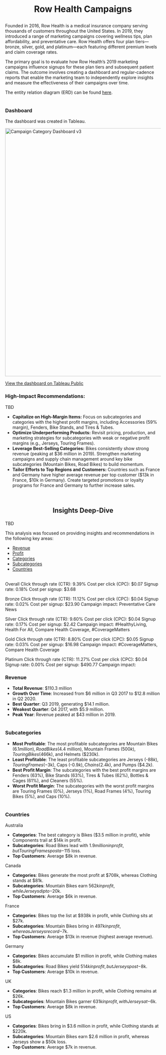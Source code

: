 # <p align="center"> Row Health Campaigns </p>

Founded in 2016, Row Health is a medical insurance company serving thousands of customers throughout the United States. In 2019, they introduced a range of marketing campaigns covering wellness tips, plan affordability, and preventative care. Row Health offers four plan tiers—bronze, silver, gold, and platinum—each featuring different premium levels and claim coverage rates.

The primary goal is to evaluate how Row Health’s 2019 marketing campaigns influence signups for these plan tiers and subsequent patient claims. The outcome involves creating a dashboard and regular-cadence reports that enable the marketing team to independently explore insights and measure the effectiveness of their campaigns over time.

The entity relation diagram (ERD) can be found [here](https://github.com/JordanCWard/Row_Health/blob/8e34947d1fc025c04dfe5a50cb3793ac9777c182/ERD.png). <br> <br>


### Dashboard

The dashboard was created in Tableau. <br>

<img width="800" alt="Campaign Category Dashboard v3" src="https://github.com/user-attachments/assets/8a812f15-fa06-4d3c-bd76-12670b438219" />

[View the dashboard on Tableau Public](https://public.tableau.com/views/row_health_tableau/CampaignCategoryDashboard?:language=en-US&publish=yes&:sid=&:redirect=auth&:display_count=n&:origin=viz_share_link) <br>



### High-Impact Recommendations:

TBD

-   **Capitalize on High-Margin Items:** Focus on subcategories and categories with the highest profit margins, including Accessories (59% margin), Fenders, Bike Stands, and Tires & Tubes.
-   **Optimize Underperforming Products:** Revisit pricing, production, and marketing strategies for subcategories with weak or negative profit margins (e.g., Jerseys, Touring Frames).
-   **Leverage Best-Selling Categories:** Bikes consistently show strong revenue (peaking at $36 million in 2019). Strengthen marketing campaigns and supply chain management around key bike subcategories (Mountain Bikes, Road Bikes) to build momentum.
-   **Tailor Efforts to Top Regions and Customers:** Countries such as France and Germany have higher average revenue per top customer ($13k in France, $10k in Germany). Create targeted promotions or loyalty programs for France and Germany to further increase sales.
<br>



## <p align="center"> Insights Deep-Dive </p>

TBD

This analysis was focused on providing insights and recommendations in the following key areas:

- [Revenue](#revenue)
- [Profit](#profit)
- [Categories](#categories)
- [Subcategories](#subcategories)
- [Countries](#countries) <br> <br>


Overall
Click through rate (CTR): 9.39%
Cost per click (CPC): $0.07
Signup rate: 0.18%
Cost per signup: $3.68

Bronze
Click through rate (CTR): 11.12%
Cost per click (CPC): $0.04
Signup rate: 0.02%
Cost per signup: $23.90
Campaign impact: Preventative Care News

Silver
Click through rate (CTR): 9.60%
Cost per click (CPC): $0.04
Signup rate: 0.17%
Cost per signup: $2.42
Campaign impact: #HealthyLiving, Health For All, Compare Health Coverage, #CoverageMatters

Gold
Click through rate (CTR): 8.80%
Cost per click (CPC): $0.05
Signup rate: 0.03%
Cost per signup: $16.98
Campaign impact: #CoverageMatters, Compare Health Coverage

Platinum
Click through rate (CTR): 11.27%
Cost per click (CPC): $0.04
Signup rate: 0.00%
Cost per signup: $490.77
Campaign impact:


### Revenue

-   **Total Revenue**: $110.3 million
-   **Growth Over Time**: Increased from $6 million in Q3 2017 to $12.8 million in Q2 2020.
-   **Best Quarter**: Q3 2019, generating $14.1 million.
-   **Weakest Quarter**: Q4 2017, with $5.9 million.
-   **Peak Year**: Revenue peaked at $43 million in 2019. <br> <br>


### Subcategories

-   **Most Profitable**: The most profitable subcategories are Mountain Bikes ($6.1 million), Road Bikes ($4.4 million), Mountain Frames ($500k), Touring Bikes ($466k), and Helmets ($230k).
-   **Least Profitable**: The least profitable subcategories are Jerseys (-$88k), Touring Frames (-$3k), Caps (-$0.9k), Chains ($2.4k), and Pumps ($4.2k).
-   **Best Profit Margin**: The subcategories with the best profit margins are Fenders (63%), Bike Stands (63%), Tires & Tubes (62%), Bottles & Cages (61%), and Cleaners (55%).
-   **Worst Profit Margin**: The subcategories with the worst profit margins are Touring Frames (0%), Jerseys (1%), Road Frames (4%), Touring Bikes (5%), and Caps (10%). <br> <br>



### Countries

Australia

-   **Categories**: The best category is Bikes ($3.5 million in profit), while Components trail at $14k in profit.
-   **Subcategories**: Road Bikes lead with $1.9 million in profit, but Touring Frames post a -$115 loss.
-   **Top Customers**: Average $8k in revenue.

Canada

-   **Categories**: Bikes generate the most profit at $708k, whereas Clothing stands at $81k.
-   **Subcategories**: Mountain Bikes earn $562k in profit, while Jerseys dip to -$20k.
-   **Top Customers**: Average $6k in revenue.

France

-   **Categories**: Bikes top the list at $938k in profit, while Clothing sits at $27k.
-   **Subcategories**: Mountain Bikes bring in $497k in profit, whereas Jerseys record -$7k.
-   **Top Customers**: Average $13k in revenue (highest average revenue).

Germany

-   **Categories**: Bikes accumulate $1 million in profit, while Clothing makes $8k.
-   **Subcategories**: Road Bikes yield $514k in profit, but Jerseys post -$8k.
-   **Top Customers**: Average $10k in revenue.

UK

-   **Categories**: Bikes reach $1.3 million in profit, while Clothing remains at $26k.
-   **Subcategories**: Mountain Bikes garner $631k in profit, with Jerseys at -$6k.
-   **Top Customers**: Average $8k in revenue.

US

-   **Categories**: Bikes bring in $3.6 million in profit, while Clothing stands at $220k.
-   **Subcategories**: Mountain Bikes earn $2.6 million in profit, whereas Jerseys show a $50k loss.
-   **Top Customers**: Average $7k in revenue.
